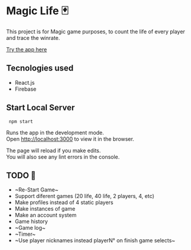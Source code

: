 # Magic Life 🃏

This project is for Magic game purposes, to count the life of every player and trace the winrate.

[Try the app here](https://cococov.github.io/magiclife/)

## Tecnologies used
- React.js
- Firebase

## Start Local Server
```
 npm start
```

Runs the app in the development mode.<br />
Open [http://localhost:3000](http://localhost:3000) to view it in the browser.

The page will reload if you make edits.<br />
You will also see any lint errors in the console.

## TODO 🚀
- ~Re-Start Game~
- Support diferent games (20 life, 40 life, 2 players, 4, etc)
- Make profiles instead of 4 static players
- Make instances of game
- Make an account system
- Game history
- ~Game log~
- ~Timer~
- ~Use player nicknames instead playerN° on finish game selects~
